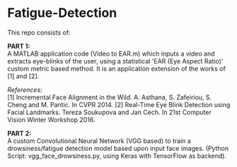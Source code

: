 # Fatigue-Detection

This repo consists of:

<b> PART 1: <br> </b>
A MATLAB application code (Video to EAR.m) which inputs a video and extracts eye-blinks of the user, using a statistical 'EAR (Eye Aspect Ratio)' custom metric based method.
It is an application extension of the works of [1] and [2].

<i> References: <br> </i>
[1] Incremental Face Alignment in the Wild. A. Asthana, S. Zafeiriou, S. Cheng and M. Pantic. In CVPR 2014.
[2] Real-Time Eye Blink Detection using Facial Landmarks. Tereza Soukupova and Jan Cech. In 21st Computer Vision Winter Workshop 2016.<br>


<b> PART 2: <br> </b>
A custom Convolutional Neural Network (VGG based) to train a drowsiness/fatigue detection model based upon input face images.
(Python Script: vgg_face_drowsiness.py, using Keras with TensorFlow as backend).
